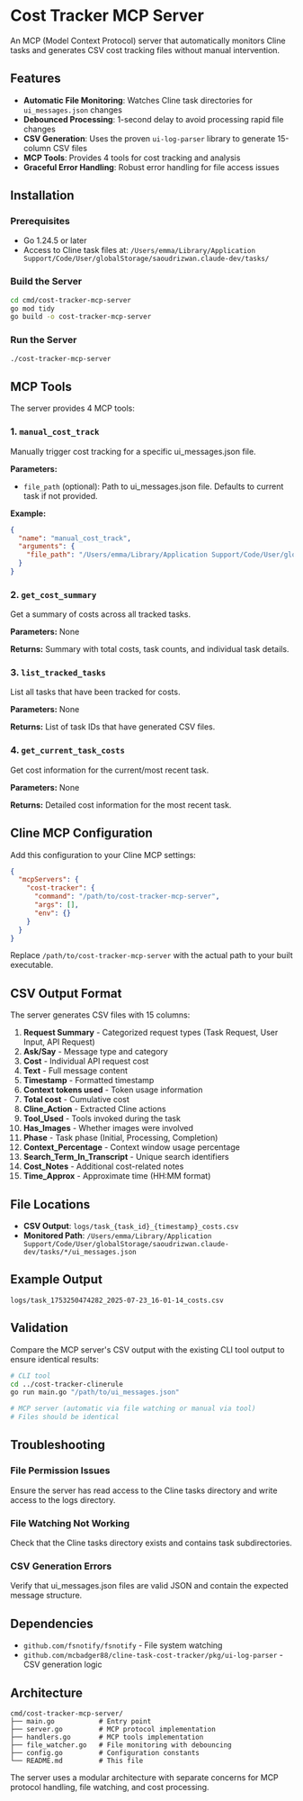 # Cost Tracker MCP Server

An MCP (Model Context Protocol) server that automatically monitors Cline tasks and generates CSV cost tracking files without manual intervention.

## Features

- **Automatic File Monitoring**: Watches Cline task directories for `ui_messages.json` changes
- **Debounced Processing**: 1-second delay to avoid processing rapid file changes
- **CSV Generation**: Uses the proven `ui-log-parser` library to generate 15-column CSV files
- **MCP Tools**: Provides 4 tools for cost tracking and analysis
- **Graceful Error Handling**: Robust error handling for file access issues

## Installation

### Prerequisites

- Go 1.24.5 or later
- Access to Cline task files at: `/Users/emma/Library/Application Support/Code/User/globalStorage/saoudrizwan.claude-dev/tasks/`

### Build the Server

```bash
cd cmd/cost-tracker-mcp-server
go mod tidy
go build -o cost-tracker-mcp-server
```

### Run the Server

```bash
./cost-tracker-mcp-server
```

## MCP Tools

The server provides 4 MCP tools:

### 1. `manual_cost_track`
Manually trigger cost tracking for a specific ui_messages.json file.

**Parameters:**
- `file_path` (optional): Path to ui_messages.json file. Defaults to current task if not provided.

**Example:**
```json
{
  "name": "manual_cost_track",
  "arguments": {
    "file_path": "/Users/emma/Library/Application Support/Code/User/globalStorage/saoudrizwan.claude-dev/tasks/1753250474282/ui_messages.json"
  }
}
```

### 2. `get_cost_summary`
Get a summary of costs across all tracked tasks.

**Parameters:** None

**Returns:** Summary with total costs, task counts, and individual task details.

### 3. `list_tracked_tasks`
List all tasks that have been tracked for costs.

**Parameters:** None

**Returns:** List of task IDs that have generated CSV files.

### 4. `get_current_task_costs`
Get cost information for the current/most recent task.

**Parameters:** None

**Returns:** Detailed cost information for the most recent task.

## Cline MCP Configuration

Add this configuration to your Cline MCP settings:

```json
{
  "mcpServers": {
    "cost-tracker": {
      "command": "/path/to/cost-tracker-mcp-server",
      "args": [],
      "env": {}
    }
  }
}
```

Replace `/path/to/cost-tracker-mcp-server` with the actual path to your built executable.

## CSV Output Format

The server generates CSV files with 15 columns:

1. **Request Summary** - Categorized request types (Task Request, User Input, API Request)
2. **Ask/Say** - Message type and category  
3. **Cost** - Individual API request cost
4. **Text** - Full message content
5. **Timestamp** - Formatted timestamp
6. **Context tokens used** - Token usage information
7. **Total cost** - Cumulative cost
8. **Cline_Action** - Extracted Cline actions
9. **Tool_Used** - Tools invoked during the task
10. **Has_Images** - Whether images were involved
11. **Phase** - Task phase (Initial, Processing, Completion)
12. **Context_Percentage** - Context window usage percentage
13. **Search_Term_In_Transcript** - Unique search identifiers
14. **Cost_Notes** - Additional cost-related notes
15. **Time_Approx** - Approximate time (HH:MM format)

## File Locations

- **CSV Output**: `logs/task_{task_id}_{timestamp}_costs.csv`
- **Monitored Path**: `/Users/emma/Library/Application Support/Code/User/globalStorage/saoudrizwan.claude-dev/tasks/*/ui_messages.json`

## Example Output

```
logs/task_1753250474282_2025-07-23_16-01-14_costs.csv
```

## Validation

Compare the MCP server's CSV output with the existing CLI tool output to ensure identical results:

```bash
# CLI tool
cd ../cost-tracker-clinerule
go run main.go "/path/to/ui_messages.json"

# MCP server (automatic via file watching or manual via tool)
# Files should be identical
```

## Troubleshooting

### File Permission Issues
Ensure the server has read access to the Cline tasks directory and write access to the logs directory.

### File Watching Not Working
Check that the Cline tasks directory exists and contains task subdirectories.

### CSV Generation Errors
Verify that ui_messages.json files are valid JSON and contain the expected message structure.

## Dependencies

- `github.com/fsnotify/fsnotify` - File system watching
- `github.com/mcbadger88/cline-task-cost-tracker/pkg/ui-log-parser` - CSV generation logic

## Architecture

```
cmd/cost-tracker-mcp-server/
├── main.go           # Entry point
├── server.go         # MCP protocol implementation
├── handlers.go       # MCP tools implementation
├── file_watcher.go   # File monitoring with debouncing
├── config.go         # Configuration constants
└── README.md         # This file
```

The server uses a modular architecture with separate concerns for MCP protocol handling, file watching, and cost processing.
